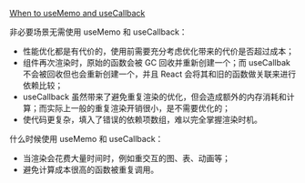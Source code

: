 [When to useMemo and useCallback](https://kentcdodds.com/blog/usememo-and-usecallback) 

非必要场景无需使用 useMemo 和 useCallback：

+ 性能优化都是有代价的，使用前需要充分考虑优化带来的代价是否超过成本；
+ 组件再次渲染时，原始的函数会被 GC 回收并重新创建一个；而 useCallbak 不会被回收但也会重新创建一个，并且 React 会将其和旧的函数做关联来进行依赖比较；
+ useCallback 虽然带来了避免重复渲染的优化，但会造成额外的内存消耗和计算；而实际上一般的重复渲染开销很小，是不需要优化的；
+ 使代码更复杂，填入了错误的依赖项数组，难以完全掌握渲染时机。

什么时候使用 useMemo 和 useCallback：

+ 当渲染会花费大量时间时，例如重交互的图、表、动画等；
+ 避免计算成本很高的函数被重复调用。
